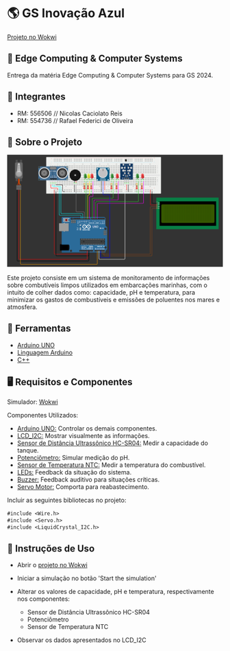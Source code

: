 # 🌎 GS Inovação Azul

[Projeto no Wokwi](https://wokwi.com/projects/399769764705866753)

## 🤖 Edge Computing & Computer Systems

Entrega da matéria Edge Computing & Computer Systems para GS 2024.

## 👥 Integrantes

- RM: 556506 // Nicolas Caciolato Reis
- RM: 554736 // Rafael Federici de Oliveira

## 📕 Sobre o Projeto

<img src="circuito.png"></img>

Este projeto consiste em um sistema de monitoramento de informações sobre combutíveis limpos utilizados em embarcações marinhas, com o intuito de colher dados como: capacidade, pH e temperatura, para minimizar os gastos de combustíveis e emissões de poluentes nos mares e atmosfera.

## 🔨 Ferramentas

- [Arduino UNO](https://docs.arduino.cc/hardware/uno-rev3/)
- [Linguagem Arduino](https://www.arduino.cc/reference/pt/)
- [C++](https://learn.microsoft.com/pt-br/cpp/?view=msvc-170)

## 🖥️ Requisitos e Componentes

Simulador: [Wokwi](https://wokwi.com/)

Componentes Utilizados:

- [Arduino UNO:](https://docs.wokwi.com/pt-BR/parts/wokwi-arduino-uno) Controlar os demais componentes.
- [LCD_I2C:](https://docs.wokwi.com/pt-BR/parts/wokwi-lcd2004) Mostrar visualmente as informações.
- [Sensor de Distância Ultrassônico HC-SR04:](https://docs.wokwi.com/pt-BR/parts/wokwi-hc-sr04) Medir a capacidade do tanque.
- [Potenciômetro:](https://docs.wokwi.com/pt-BR/parts/wokwi-potentiometer) Simular medição do pH.
- [Sensor de Temperatura NTC:](https://docs.wokwi.com/pt-BR/parts/wokwi-ntc-temperature-sensor) Medir a temperatura do combustível.
- [LEDs:](https://docs.wokwi.com/pt-BR/parts/wokwi-led) Feedback da situação do sistema.
- [Buzzer:](https://docs.wokwi.com/pt-BR/parts/wokwi-buzzer) Feedback auditivo para situações críticas.
- [Servo Motor:](https://docs.wokwi.com/pt-BR/parts/wokwi-servo) Comporta para reabastecimento.

Incluir as seguintes bibliotecas no projeto:

    #include <Wire.h>
    #include <Servo.h>
    #include <LiquidCrystal_I2C.h>

## 📒 Instruções de Uso

- Abrir o [projeto no Wokwi](https://wokwi.com/projects/399769764705866753)
- Iniciar a simulação no botão 'Start the simulation'
- Alterar os valores de capacidade, pH e temperatura, respectivamente nos componentes: 

    - Sensor de Distância Ultrassônico HC-SR04
    - Potenciômetro
    - Sensor de Temperatura NTC

- Observar os dados apresentados no LCD_I2C